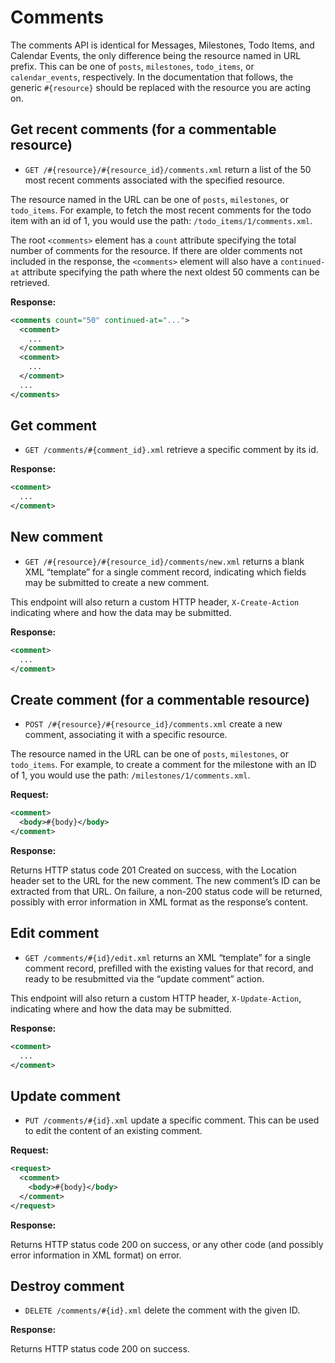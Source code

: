 Comments
========

The comments API is identical for Messages, Milestones, Todo Items, and Calendar Events, the only difference being the resource named in URL prefix. This can be one of `posts`, `milestones`, `todo_items`, or `calendar_events`, respectively. In the documentation that follows, the generic `#{resource}` should be replaced with the resource you are acting on.

Get recent comments (for a commentable resource)
------------------------------------------------

* `GET /#{resource}/#{resource_id}/comments.xml` return a list of the 50 most recent comments associated with the specified resource.

The resource named in the URL can be one of `posts`, `milestones`, or `todo_items`. For example, to fetch the most recent comments for the todo item with an id of 1, you would use the path: `/todo_items/1/comments.xml`.

The root `<comments>` element has a `count` attribute specifying the total number of comments for the resource. If there are older comments not included in the response, the `<comments>` element will also have a `continued-at` attribute specifying the path where the next oldest 50 comments can be retrieved.

**Response:**

``` xml
<comments count="50" continued-at="...">
  <comment>
    ...
  </comment>
  <comment>
    ...
  </comment>
  ...
</comments>
```


Get comment
-----------

* `GET /comments/#{comment_id}.xml` retrieve a specific comment by its id.

**Response:**

``` xml
<comment>
  ...
</comment>

```


New comment
-----------

* `GET /#{resource}/#{resource_id}/comments/new.xml` returns a blank XML “template” for a single comment record, indicating which fields may be submitted to create a new comment.

This endpoint will also return a custom HTTP header, `X-Create-Action` indicating where and how the data may be submitted.

**Response:**

``` xml
<comment>
  ...
</comment>

```


Create comment (for a commentable resource)
-------------------------------------------

* `POST /#{resource}/#{resource_id}/comments.xml` create a new comment, associating it with a specific resource.

The resource named in the URL can be one of `posts`, `milestones`, or `todo_items`. For example, to create a comment for the milestone with an ID of 1, you would use the path: `/milestones/1/comments.xml`.

**Request:**

``` xml
<comment>
  <body>#{body}</body>
</comment>
```


**Response:**

Returns HTTP status code 201 Created on success, with the Location header set to the URL for the new comment. The new comment’s ID can be extracted from that URL. On failure, a non-200 status code will be returned, possibly with error information in XML format as the response’s content.


Edit comment
------------

* `GET /comments/#{id}/edit.xml` returns an XML “template” for a single comment record, prefilled with the existing values for that record, and ready to be resubmitted via the “update comment” action. 

This endpoint will also return a custom HTTP header, `X-Update-Action`, indicating where and how the data may be submitted.

**Response:**

``` xml
<comment>
  ...
</comment>

```


Update comment
--------------

* `PUT /comments/#{id}.xml` update a specific comment. This can be used to edit the content of an existing comment.

**Request:**

``` xml
<request>
  <comment>
    <body>#{body}</body>
  </comment>
</request>
```

**Response:**

Returns HTTP status code 200 on success, or any other code (and possibly error information in XML format) on error.


Destroy comment
---------------

* `DELETE /comments/#{id}.xml` delete the comment with the given ID.

**Response:**

Returns HTTP status code 200 on success.

